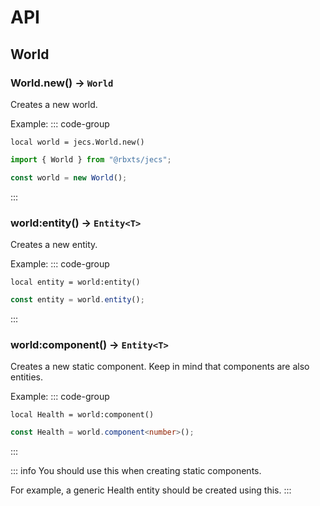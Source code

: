 # API

## World

### World.new() -> `World`
Creates a new world.

Example:
::: code-group

```luau [luau]
local world = jecs.World.new()
```

```ts [typescript]
import { World } from "@rbxts/jecs";

const world = new World();
```

:::

### world:entity() -> `Entity<T>`
Creates a new entity.

Example:
::: code-group

```luau [luau]
local entity = world:entity()
```

```ts [typescript]
const entity = world.entity();
```

:::

### world:component() -> `Entity<T>`
Creates a new static component. Keep in mind that components are also entities.

Example:
::: code-group

```luau [luau]
local Health = world:component()
```

```ts [typescript]
const Health = world.component<number>();
```

:::

::: info
You should use this when creating static components.

For example, a generic Health entity should be created using this.
:::